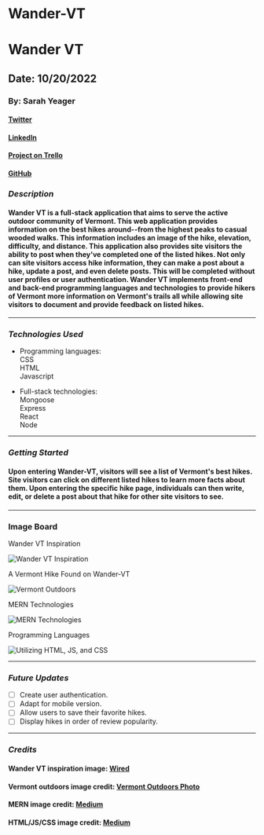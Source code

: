 # Wander-VT

# Wander VT

## Date: 10/20/2022

### By: Sarah Yeager

#### [Twitter](https://twitter.com/YeagerSarahK)

#### [LinkedIn](https://www.linkedin.com/in/sarah-yeager-b3839338/)

#### [Project on Trello](https://trello.com/b/2mIiUVXe/wander-vt-a-hiking-app)

#### [GitHub](https://github.com/skyeager/Wander-VT)

### **_*Description*_**

#### Wander VT is a full-stack application that aims to serve the active outdoor community of Vermont. This web application provides information on the best hikes around--from the highest peaks to casual wooded walks. This information includes an image of the hike, elevation, difficulty, and distance. This application also provides site visitors the ability to post when they've completed one of the listed hikes. Not only can site visitors access hike information, they can make a post about a hike, update a post, and even delete posts. This will be completed without user profiles or user authentication. Wander VT implements front-end and back-end programming languages and technologies to provide hikers of Vermont more information on Vermont's trails all while allowing site visitors to document and provide feedback on listed hikes.

---

### **_Technologies Used_**

- Programming languages:
  <br />
  CSS
  <br />
  HTML
  <br />
  Javascript

- Full-stack technologies:
  <br />
  Mongoose
  <br />
  Express
  <br />
  React
  <br/>
  Node

---

### **_Getting Started_**

#### Upon entering Wander-VT, visitors will see a list of Vermont's best hikes. Site visitors can click on different listed hikes to learn more facts about them. Upon entering the specific hike page, individuals can then write, edit, or delete a post about that hike for other site visitors to see.

---

### **Image Board**

<figcaption> Wander VT Inspiration</figcaption>

![Wander VT Inspiration](https://media.wired.com/photos/5d1ba327c4634800090144a2/125:94/w_2375,h_1786,c_limit/Gear-Hiking-Apps-858049750.jpg)

<figcaption>A Vermont Hike Found on Wander-VT</figcaption>

![Vermont Outdoors](https://urbanoutdoors.com/wp-content/uploads/2020/10/Depositphotos_123186406_l-2015.jpg)

<figcaption> MERN Technologies</figcaption>

![MERN Technologies](https://miro.medium.com/max/1400/1*k0SazfSJ-tPSBbt2WDYIyw.png)

<figcaption> Programming Languages</figcaption>

![Utilizing HTML, JS, and CSS](https://miro.medium.com/max/1200/1*l4xICbIIYlz1OTymWCoUTw.jpeg)

---

### **_Future Updates_**

- [ ] Create user authentication.
- [ ] Adapt for mobile version.
- [ ] Allow users to save their favorite hikes.
- [ ] Display hikes in order of review popularity.

---

### **_Credits_**

#### Wander VT inspiration image: [Wired](https://www.wired.com/story/apps-for-hiking-trails/)

#### Vermont outdoors image credit: [Vermont Outdoors Photo](https://urbanoutdoors.com/hiking-in-vermont/)

#### MERN image credit: [Medium](https://edwisor.medium.com/mern-stack-an-ideal-choice-for-development-in-full-stack-edwisor-50d34b73555)

#### HTML/JS/CSS image credit: [Medium](https://medium.com/level-up-web/amazingly-useful-html-css-and-javascript-tools-and-libraries-d73b10fbae29)
